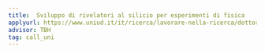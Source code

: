 ```yaml
---
title:  Sviluppo di rivelatori al silicio per esperimenti di fisica 
applyurl: https://www.uniud.it/it/ricerca/lavorare-nella-ricerca/dottorato/informazioni/ammissione-ai-corsi/bandi-attivi-1
advisor: TBH
tag: call_uni
---
```

